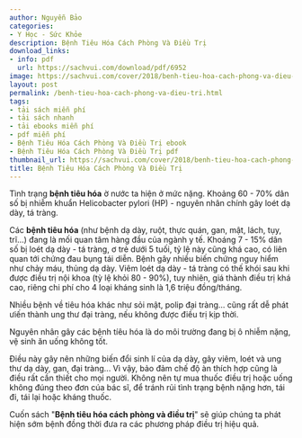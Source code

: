 ```yaml
---
author: Nguyễn Bảo
categories:
- Y Học - Sức Khỏe
description: Bệnh Tiêu Hóa Cách Phòng Và Điều Trị
download_links:
- info: pdf
  url: https://sachvui.com/download/pdf/6952
image: https://sachvui.com/cover/2018/benh-tieu-hoa-cach-phong-va-dieu-tri.jpg
layout: post
permalink: /benh-tieu-hoa-cach-phong-va-dieu-tri.html
tags:
- tải sách miễn phí
- tải sách nhanh
- tải ebooks miễn phí
- pdf miễn phí
- Bệnh Tiêu Hóa Cách Phòng Và Điều Trị ebook
- Bệnh Tiêu Hóa Cách Phòng Và Điều Trị pdf
thumbnail_url: https://sachvui.com/cover/2018/benh-tieu-hoa-cach-phong-va-dieu-tri.jpg
title: Bệnh Tiêu Hóa Cách Phòng Và Điều Trị
---
```


 <div class="item-desc text-justify"> <p>Tình trạng <strong>bệnh tiêu hóa</strong> ờ nước ta hiện ở mức nặng. Khoảng 60 - 70% dân số bị nhiễm khuẩn Helicobacter pylori (HP) - nguyên nhân chính gây loét dạ dày, tá tràng.</p><p>Các <strong>bệnh tiêu hóa</strong> (như bệnh dạ dày, ruột, thực quán, gan, mật, lách, tụy, trĩ...) đang là mối quan tâm hàng đầu của ngành y tế. Khoáng 7 - 15% dân số bị loét dạ dày - tá tràng, ơ trẻ dưới 5 tuối, tỷ lệ này cũng khá cao, có liên quan tới chứng đau bụng tái diễn. Bệnh gây nhiều biến chứng nguy hiểm như chảy máu, thủng dạ dày. Viêm loét dạ dày - tá tràng có thế khói sau khi được điều trị nội khoa (tỳ lệ khỏi 80 - 90%), tuy nhiên, giá thành điều trị khá cao, riêng chi phí cho 4 loại kháng sinh là 1,6 triệu đồng/tháng.</p><p>Nhiều bệnh về tiêu hóa khác như sỏi mật, polip đại tràng... cũng rất dễ phát ưiến thành ung thư đại tràng, nếu không được điều trị kịp thời.</p><p>Nguyên nhân gây các bệnh tíêu hóa là do môi trường đang bị ô nhiễm nặng, vệ sinh ăn uống không tốt.</p><p>Điều này gây nên những biến đổi sinh lí của dạ dày, gây viêm, loét và ung thư dạ dày, gan, đại tràng... Vì vậy, bảo đảm chế độ àn thích hợp cũng là điều rất cần thiết cho mọi người. Không nên tự mua thuốc điều trị hoặc uống không đúng theo đơn cúa bác sĩ, để tránh rủi tình trạng bệnh nặng hơn, tái đi, tái lại hoặc kháng thuốc.</p><p>Cuốn sách "<strong>Bệnh tiêu hóa cách phòng và điều trị</strong>" sẽ giúp chúng ta phát hiện sớm bệnh đồng thời đưa ra các phương pháp điều trị hiệu quả.</p> </div>
